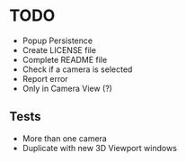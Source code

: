 # TODO

- Popup Persistence
- Create LICENSE file
- Complete README file
- Check if a camera is selected
- Report error
- Only in Camera View (?)


## Tests

- More than one camera
- Duplicate with new 3D Viewport windows